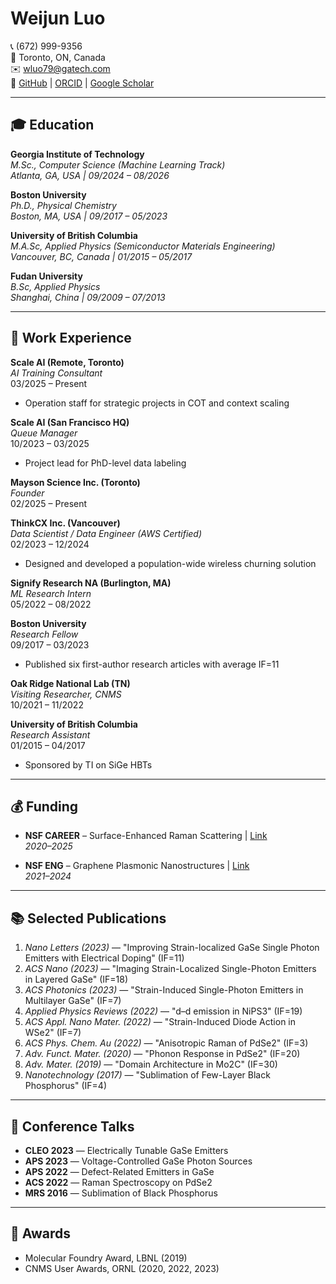 # Weijun Luo

📞 (672) 999-9356  
📍 Toronto, ON, Canada  
✉️ wluo79@gatech.com  
🔗 [GitHub](https://github.com/arenasluo) | [ORCID](https://orcid.org/0000-0002-6048-5164) | [Google Scholar](https://scholar.google.ca/citations?user=-ws6WvsAAAAJ&hl=en)

---

## 🎓 Education

**Georgia Institute of Technology**  
*M.Sc., Computer Science (Machine Learning Track)*  
_Atlanta, GA, USA | 09/2024 – 08/2026_

**Boston University**  
*Ph.D., Physical Chemistry*  
_Boston, MA, USA | 09/2017 – 05/2023_

**University of British Columbia**  
*M.A.Sc, Applied Physics (Semiconductor Materials Engineering)*  
_Vancouver, BC, Canada | 01/2015 – 05/2017_

**Fudan University**  
*B.Sc, Applied Physics*  
_Shanghai, China | 09/2009 – 07/2013_

---

## 💼 Work Experience

**Scale AI (Remote, Toronto)**  
*AI Training Consultant*  
03/2025 – Present  
- Operation staff for strategic projects in COT and context scaling

**Scale AI (San Francisco HQ)**  
*Queue Manager*  
10/2023 – 03/2025  
- Project lead for PhD-level data labeling

**Mayson Science Inc. (Toronto)**  
*Founder*  
02/2025 – Present

**ThinkCX Inc. (Vancouver)**  
*Data Scientist / Data Engineer (AWS Certified)*  
02/2023 – 12/2024  
- Designed and developed a population-wide wireless churning solution

**Signify Research NA (Burlington, MA)**  
*ML Research Intern*  
05/2022 – 08/2022

**Boston University**  
*Research Fellow*  
09/2017 – 03/2023  
- Published six first-author research articles with average IF=11

**Oak Ridge National Lab (TN)**  
*Visiting Researcher, CNMS*  
10/2021 – 11/2022

**University of British Columbia**  
*Research Assistant*  
01/2015 – 04/2017  
- Sponsored by TI on SiGe HBTs

---

## 💰 Funding

- **NSF CAREER** – Surface-Enhanced Raman Scattering | [Link](https://app.dimensions.ai/details/grant/grant.8966022)  
  *2020–2025*

- **NSF ENG** – Graphene Plasmonic Nanostructures | [Link](https://app.dimensions.ai/details/grant/grant.970547)  
  *2021–2024*

---

## 📚 Selected Publications

1. *Nano Letters (2023)* — "Improving Strain-localized GaSe Single Photon Emitters with Electrical Doping" (IF=11)  
2. *ACS Nano (2023)* — "Imaging Strain-Localized Single-Photon Emitters in Layered GaSe" (IF=18)  
3. *ACS Photonics (2023)* — "Strain-Induced Single-Photon Emitters in Multilayer GaSe" (IF=7)  
4. *Applied Physics Reviews (2022)* — "d–d emission in NiPS3" (IF=19)  
5. *ACS Appl. Nano Mater. (2022)* — "Strain-Induced Diode Action in WSe2" (IF=7)  
6. *ACS Phys. Chem. Au (2022)* — "Anisotropic Raman of PdSe2" (IF=3)  
7. *Adv. Funct. Mater. (2020)* — "Phonon Response in PdSe2" (IF=20)  
8. *Adv. Mater. (2019)* — "Domain Architecture in Mo2C" (IF=30)  
9. *Nanotechnology (2017)* — "Sublimation of Few-Layer Black Phosphorus" (IF=4)

---

## 🎤 Conference Talks

- **CLEO 2023** — Electrically Tunable GaSe Emitters  
- **APS 2023** — Voltage-Controlled GaSe Photon Sources  
- **APS 2022** — Defect-Related Emitters in GaSe  
- **ACS 2022** — Raman Spectroscopy on PdSe2  
- **MRS 2016** — Sublimation of Black Phosphorus

---

## 🏅 Awards

- Molecular Foundry Award, LBNL (2019)  
- CNMS User Awards, ORNL (2020, 2022, 2023)
